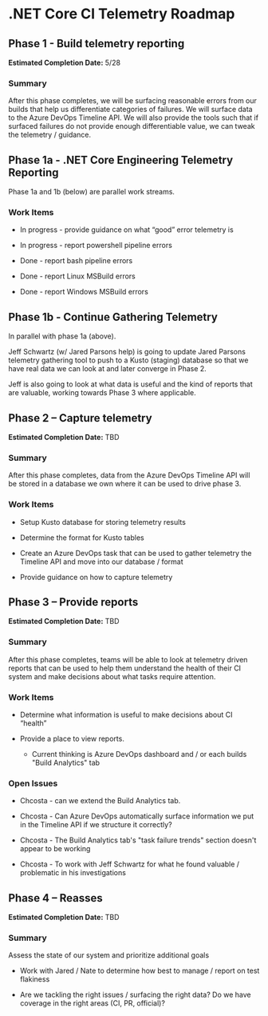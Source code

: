 # .NET Core CI Telemetry Roadmap

## Phase 1 - Build telemetry reporting

**Estimated Completion Date:** 5/28

### Summary

After this phase completes, we will be surfacing reasonable errors from our builds that help us differentiate categories of failures. We will surface data to the Azure DevOps Timeline API.  We will also provide the tools such that if surfaced failures do not provide enough differentiable value, we can tweak the telemetry / guidance.

## Phase 1a - .NET Core Engineering Telemetry Reporting

Phase 1a and 1b (below) are parallel work streams.

### Work Items

- In progress - provide guidance on what “good” error telemetry is

- In progress - report powershell pipeline errors

- Done - report bash pipeline errors

- Done - report Linux MSBuild errors

- Done - report Windows MSBuild errors

## Phase 1b - Continue Gathering Telemetry

In parallel with phase 1a (above).

Jeff Schwartz (w/ Jared Parsons help) is going to update Jared Parsons telemetry gathering tool to push to a Kusto (staging) database so that we have real data we can look at and later converge in Phase 2.

Jeff is also going to look at what data is useful and the kind of reports that are valuable, working towards Phase 3 where applicable.

## Phase 2 – Capture telemetry

**Estimated Completion Date:** TBD

### Summary

After this phase completes, data from the Azure DevOps Timeline API will be stored in a database we own where it can be used to drive phase 3.

### Work Items

- Setup Kusto database for storing telemetry results

- Determine the format for Kusto tables

- Create an Azure DevOps task that can be used to gather telemetry the Timeline API and move into our database / format

- Provide guidance on how to capture telemetry

## Phase 3 – Provide reports

**Estimated Completion Date:** TBD

### Summary

After this phase completes, teams will be able to look at telemetry driven reports that can be used to help them understand the health of their CI system and make decisions about what tasks require attention.

### Work Items

- Determine what information is useful to make decisions about CI “health”

- Provide a place to view reports.

  - Current thinking is Azure DevOps dashboard and / or each builds "Build Analytics" tab

### Open Issues

- Chcosta - can we extend the Build Analytics tab.  

- Chcosta - Can Azure DevOps automatically surface information we put in the Timeline API if we structure it correctly?

- Chcosta - The Build Analytics tab's "task failure trends" section doesn't appear to be working

- Chcosta - To work with Jeff Schwartz for what he found valuable / problematic in his investigations

## Phase 4 – Reasses

**Estimated Completion Date:** TBD

### Summary

Assess the state of our system and prioritize additional goals

- Work with Jared / Nate to determine how best to manage / report on test flakiness

- Are we tackling the right issues / surfacing the right data? Do we have coverage in the right areas (CI, PR, official)?
